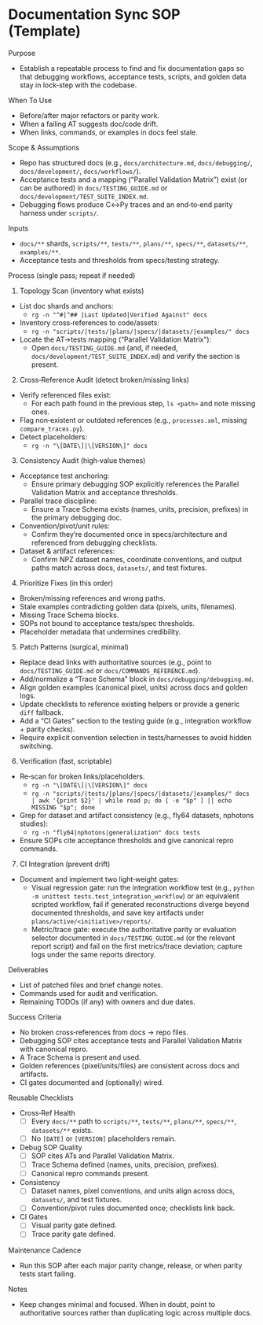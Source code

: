 # Documentation Sync SOP (Template)

Purpose
- Establish a repeatable process to find and fix documentation gaps so that debugging workflows, acceptance tests, scripts, and golden data stay in lock‑step with the codebase.

When To Use
- Before/after major refactors or parity work.
- When a failing AT suggests doc/code drift.
- When links, commands, or examples in docs feel stale.

Scope & Assumptions
- Repo has structured docs (e.g., `docs/architecture.md`, `docs/debugging/`, `docs/development/`, `docs/workflows/`).
- Acceptance tests and a mapping (“Parallel Validation Matrix”) exist (or can be authored) in `docs/TESTING_GUIDE.md` or `docs/development/TEST_SUITE_INDEX.md`.
- Debugging flows produce C↔Py traces and an end‑to‑end parity harness under `scripts/`.

Inputs
- `docs/**` shards, `scripts/**`, `tests/**`, `plans/**`, `specs/**`, `datasets/**`, `examples/**`.
- Acceptance tests and thresholds from specs/testing strategy.

Process (single pass; repeat if needed)
1) Topology Scan (inventory what exists)
- List doc shards and anchors:
  - `rg -n "^#|^## |Last Updated|Verified Against" docs`
- Inventory cross‑references to code/assets:
  - `rg -n "scripts/|tests/|plans/|specs/|datasets/|examples/" docs`
- Locate the AT→tests mapping (“Parallel Validation Matrix”):
  - Open `docs/TESTING_GUIDE.md` (and, if needed, `docs/development/TEST_SUITE_INDEX.md`) and verify the section is present.

2) Cross‑Reference Audit (detect broken/missing links)
- Verify referenced files exist:
  - For each path found in the previous step, `ls <path>` and note missing ones.
- Flag non‑existent or outdated references (e.g., `processes.xml`, missing `compare_traces.py`).
- Detect placeholders:
  - `rg -n "\[DATE\]|\[VERSION\]" docs`

3) Consistency Audit (high‑value themes)
- Acceptance test anchoring:
  - Ensure primary debugging SOP explicitly references the Parallel Validation Matrix and acceptance thresholds.
- Parallel trace discipline:
  - Ensure a Trace Schema exists (names, units, precision, prefixes) in the primary debugging doc.
- Convention/pivot/unit rules:
  - Confirm they’re documented once in specs/architecture and referenced from debugging checklists.
- Dataset & artifact references:
  - Confirm NPZ dataset names, coordinate conventions, and output paths match across docs, `datasets/`, and test fixtures.

4) Prioritize Fixes (in this order)
- Broken/missing references and wrong paths.
- Stale examples contradicting golden data (pixels, units, filenames).
- Missing Trace Schema blocks.
- SOPs not bound to acceptance tests/spec thresholds.
- Placeholder metadata that undermines credibility.

5) Patch Patterns (surgical, minimal)
- Replace dead links with authoritative sources (e.g., point to `docs/TESTING_GUIDE.md` or `docs/COMMANDS_REFERENCE.md`).
- Add/normalize a “Trace Schema” block in `docs/debugging/debugging.md`.
- Align golden examples (canonical pixel, units) across docs and golden logs.
- Update checklists to reference existing helpers or provide a generic `diff` fallback.
- Add a “CI Gates” section to the testing guide (e.g., integration workflow + parity checks).
- Require explicit convention selection in tests/harnesses to avoid hidden switching.

6) Verification (fast, scriptable)
- Re‑scan for broken links/placeholders.
  - `rg -n "\[DATE\]|\[VERSION\]" docs`
  - `rg -n "scripts/|tests/|plans/|specs/|datasets/|examples/" docs | awk '{print $2}' | while read p; do [ -e "$p" ] || echo MISSING "$p"; done`
- Grep for dataset and artifact consistency (e.g., fly64 datasets, nphotons studies):
  - `rg -n "fly64|nphotons|generalization" docs tests`
- Ensure SOPs cite acceptance thresholds and give canonical repro commands.

7) CI Integration (prevent drift)
- Document and implement two light‑weight gates:
  - Visual regression gate: run the integration workflow test (e.g., `python -m unittest tests.test_integration_workflow`) or an equivalent scripted workflow, fail if generated reconstructions diverge beyond documented thresholds, and save key artifacts under `plans/active/<initiative>/reports/`.
  - Metric/trace gate: execute the authoritative parity or evaluation selector documented in `docs/TESTING_GUIDE.md` (or the relevant report script) and fail on the first metrics/trace deviation; capture logs under the same reports directory.

Deliverables
- List of patched files and brief change notes.
- Commands used for audit and verification.
- Remaining TODOs (if any) with owners and due dates.

Success Criteria
- No broken cross‑references from docs → repo files.
- Debugging SOP cites acceptance tests and Parallel Validation Matrix with canonical repro.
- A Trace Schema is present and used.
- Golden references (pixel/units/files) are consistent across docs and artifacts.
- CI gates documented and (optionally) wired.

Reusable Checklists
- Cross‑Ref Health
  - [ ] Every `docs/**` path to `scripts/**`, `tests/**`, `plans/**`, `specs/**`, `datasets/**` exists.
  - [ ] No `[DATE]` or `[VERSION]` placeholders remain.
- Debug SOP Quality
  - [ ] SOP cites ATs and Parallel Validation Matrix.
  - [ ] Trace Schema defined (names, units, precision, prefixes).
  - [ ] Canonical repro commands present.
- Consistency
  - [ ] Dataset names, pixel conventions, and units align across docs, `datasets/`, and test fixtures.
  - [ ] Convention/pivot rules documented once; checklists link back.
- CI Gates
  - [ ] Visual parity gate defined.
  - [ ] Trace parity gate defined.

Maintenance Cadence
- Run this SOP after each major parity change, release, or when parity tests start failing.

Notes
- Keep changes minimal and focused. When in doubt, point to authoritative sources rather than duplicating logic across multiple docs.
